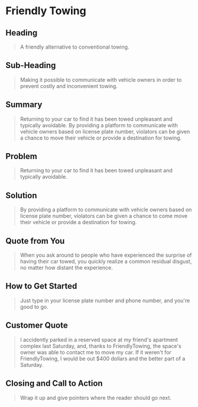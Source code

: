 <!-- # Project Name # -->
# Friendly Towing #

<!-- 
> This material was originally posted [here](http://www.quora.com/What-is-Amazons-approach-to-product-development-and-product-management). It is reproduced here for posterities sake.

There is an approach called "working backwards" that is widely used at Amazon. They work backwards from the customer, rather than starting with an idea for a product and trying to bolt customers onto it. While working backwards can be applied to any specific product decision, using this approach is especially important when developing new products or features.

For new initiatives a product manager typically starts by writing an internal press release announcing the finished product. The target audience for the press release is the new/updated product's customers, which can be retail customers or internal users of a tool or technology. Internal press releases are centered around the customer problem, how current solutions (internal or external) fail, and how the new product will blow away existing solutions.

If the benefits listed don't sound very interesting or exciting to customers, then perhaps they're not (and shouldn't be built). Instead, the product manager should keep iterating on the press release until they've come up with benefits that actually sound like benefits. Iterating on a press release is a lot less expensive than iterating on the product itself (and quicker!).

If the press release is more than a page and a half, it is probably too long. Keep it simple. 3-4 sentences for most paragraphs. Cut out the fat. Don't make it into a spec. You can accompany the press release with a FAQ that answers all of the other business or execution questions so the press release can stay focused on what the customer gets. My rule of thumb is that if the press release is hard to write, then the product is probably going to suck. Keep working at it until the outline for each paragraph flows. 

Oh, and I also like to write press-releases in what I call "Oprah-speak" for mainstream consumer products. Imagine you're sitting on Oprah's couch and have just explained the product to her, and then you listen as she explains it to her audience. That's "Oprah-speak", not "Geek-speak".

Once the project moves into development, the press release can be used as a touchstone; a guiding light. The product team can ask themselves, "Are we building what is in the press release?" If they find they're spending time building things that aren't in the press release (overbuilding), they need to ask themselves why. This keeps product development focused on achieving the customer benefits and not building extraneous stuff that takes longer to build, takes resources to maintain, and doesn't provide real customer benefit (at least not enough to warrant inclusion in the press release).
 -->
 
## Heading ##
  > A friendly alternative to conventional towing.
 

## Sub-Heading ##
<!--   > Describe who the market for the product is and what benefit they get. One sentence only underneath the title. -->
  > Making it possible to communicate with vehicle owners in order to prevent costly and inconvenient towing.

## Summary ##
<!--   > Give a summary of the product and the benefit. Assume the reader will not read anything else so make this paragraph good. -->
  > Returning to your car to find it has been towed unpleasant and typically avoidable. By providing a platform to communicate with vehicle owners based on license plate number, violators can be given a chance to move their vehicle or provide a destination for towing. 

## Problem ##
<!--   > Describe the problem your product solves. -->
 > Returning to your car to find it has been towed unpleasant and typically avoidable.

## Solution ##
<!--   > Describe how your product elegantly solves the problem.-->
 > By providing a platform to communicate with vehicle owners based on license plate number, violators can be given a chance to come move their vehicle or provide a destination for towing.

## Quote from You ##
<!--   > A quote from a spokesperson in your company.-->
 > When you ask around to people who have experienced the surprise of having their car towed, you quickly realize a common residual disgust, no matter how distant the experience.

## How to Get Started ##
<!--   > Describe how easy it is to get started.-->
 > Just type in your license plate number and phone number, and you're good to go.


## Customer Quote ##
<!--   > Provide a quote from a hypothetical customer that describes how they experienced the benefit.-->
 > I accidently parked in a reserved space at my friend's apartment complex last Saturday, and, thanks to FriendlyTowing, the space's owner was able to contact me to move my car. If it weren't for FriendlyTowing, I would be out $400 dollars and the better part of a Saturday.

## Closing and Call to Action ##
  > Wrap it up and give pointers where the reader should go next.
